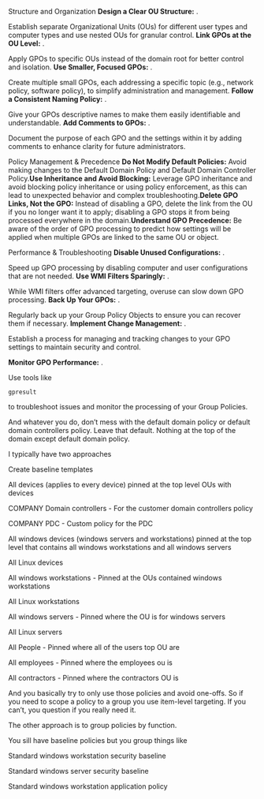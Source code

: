 Structure and Organization
**Design a Clear OU Structure:** .

Establish
 separate Organizational Units (OUs) for different user types and 
computer types and use nested OUs for granular control.
**Link GPOs at the OU Level:** .

Apply GPOs to specific OUs instead of the domain root for better control and isolation.
**Use Smaller, Focused GPOs:** .

Create
 multiple small GPOs, each addressing a specific topic (e.g., network 
policy, software policy), to simplify administration and management.
**Follow a Consistent Naming Policy:** .

Give your GPOs descriptive names to make them easily identifiable and understandable.
**Add Comments to GPOs:** .

Document the purpose of each GPO and the settings within it by adding comments to enhance clarity for future administrators.


Policy Management & Precedence
**Do Not Modify Default Policies:** Avoid making changes to the Default Domain Policy and Default Domain Controller Policy.**Use Inheritance and Avoid Blocking:** Leverage GPO inheritance and avoid blocking policy inheritance or using policy
enforcement, as this can lead to unexpected behavior and complex
troubleshooting.**Delete GPO Links, Not the GPO:** Instead of disabling a GPO, delete the link from the OU if you no longer want it to apply; disabling a GPO stops it from being processed everywhere in the domain.**Understand GPO Precedence:** Be aware of the order of GPO processing to predict how settings will be
applied when multiple GPOs are linked to the same OU or object.

Performance & Troubleshooting
**Disable Unused Configurations:** .

Speed up GPO processing by disabling computer and user configurations that are not needed.
**Use WMI Filters Sparingly:** .

While WMI filters offer advanced targeting, overuse can slow down GPO processing.
**Back Up Your GPOs:** .

Regularly back up your Group Policy Objects to ensure you can recover them if necessary.
**Implement Change Management:** .

Establish a process for managing and tracking changes to your GPO settings to maintain security and control.

**Monitor GPO Performance:** .

Use tools like

```
gpresult
```

to troubleshoot issues and monitor the processing of your Group Policies.

And whatever you do, don’t mess with the default domain policy or default domain controllers policy. Leave that default. Nothing at the top of the domain except default domain policy.

I typically have two approaches

Create baseline templates

All devices (applies to every device) pinned at the top level OUs with devices

COMPANY Domain controllers - For the customer domain controllers policy

COMPANY PDC - Custom policy for the PDC

All windows devices (windows servers and workstations) pinned at the top level that contains all windows workstations and all windows servers

All Linux devices

All windows workstations - Pinned at the OUs contained windows workstations

All Linux workstations

All windows servers - Pinned where the OU is for windows servers

All Linux servers

All People - Pinned where all of the users top OU are

All employees - Pinned where the employees ou is

All contractors - Pinned where the contractors OU is

And you basically try to only use those policies and avoid one-offs. So if you need to scope a policy to a group you use item-level targeting. If you can’t, you question if you really need it.

The other approach is to group policies by function.

You sill have baseline policies but you group things like

Standard windows workstation security baseline

Standard windows server security baseline

Standard windows workstation application policy 